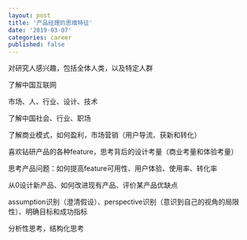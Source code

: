 ```yaml
---
layout: post
title: '产品经理的思维特征'
date: '2019-03-07'
categories: career
published: false
---
```


对研究人感兴趣，包括全体人类，以及特定人群

了解中国互联网

市场、人、行业、设计、技术

了解中国社会、行业、职场

了解商业模式，如何盈利，市场营销（用户导流、获新和转化）

喜欢钻研产品的各种feature，思考背后的设计考量（商业考量和体验考量）

思考产品问题：如何提高feature可用性、用户体验、使用率、转化率

从0设计新产品、如何改进现有产品、评价某产品优缺点

assumption识别（澄清假设）、perspective识别（意识到自己的视角的局限性）、明确目标和成功指标

分析性思考，结构化思考


